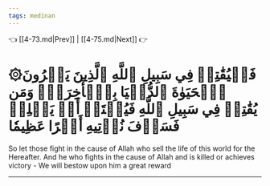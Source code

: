 ```yaml
---
tags: medinan
---
```


👈 [[4-73.md|Prev]] | [[4-75.md|Next]] 👉

# ۞فَلۡيُقَٰتِلۡ فِي سَبِيلِ ٱللَّهِ ٱلَّذِينَ يَشۡرُونَ ٱلۡحَيَوٰةَ ٱلدُّنۡيَا بِٱلۡأٓخِرَةِۚ وَمَن يُقَٰتِلۡ فِي سَبِيلِ ٱللَّهِ فَيُقۡتَلۡ أَوۡ يَغۡلِبۡ فَسَوۡفَ نُؤۡتِيهِ أَجۡرًا عَظِيمٗا

So let those fight in the cause of Allah who sell the life of this world for the Hereafter. And he who fights in the cause of Allah and is killed or achieves victory - We will bestow upon him a great reward

---

